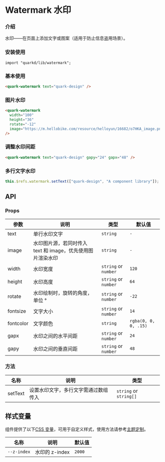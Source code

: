 # Watermark 水印

### 介绍

水印——在页面上添加文字或图案（适用于防止信息盗用场景）。

### 安装使用

```tsx
import "quarkd/lib/watermark";
```

### 基本使用

```html
<quark-watermark text="quark-design" />
```

### 图片水印

```html
<quark-watermark
  width="100"
  height="36"
  rotate="-12"
  image="https://m.hellobike.com/resource/helloyun/16682/o7HKA_image.png?x-oss-process=image/quality,q_80"
/>
```

### 调整水印间距

```html
<quark-watermark text="quark-design" gapy="24" gapx="48" />
```

### 多行文字水印

```js
this.$refs.watermark.setText(["quark-design", "A component library"]);
```

## API

### Props

| 参数      | 说明                                                       | 类型                 | 默认值               |
| --------- | ---------------------------------------------------------- | -------------------- | -------------------- |
| text      | 单行水印文字                                               | `string`             | `-`                  |
| image     | 水印图片源，若同时传入 text 和 image，优先使用图片渲染水印 | `string`             | `-`                  |
| width     | 水印宽度                                                   | `string` or `number` | `120`                |
| height    | 水印高度                                                   | `string` or `number` | `64`                 |
| rotate    | 水印绘制时，旋转的角度，单位 °                             | `string` or `number` | `-22`                |
| fontsize  | 文字大小                                                   | `string` or `number` | `14`                 |
| fontcolor | 文字颜色                                                   | `string`             | `rgba(0, 0, 0, .15)` |
| gapx      | 水印之间的水平间距                                         | `string` or `number` | `24`                 |
| gapy      | 水印之间的垂直间距                                         | `string` or `number` | `48`                 |

### 方法

| 名称    | 说明                                 | 类型                   |
| ------- | ------------------------------------ | ---------------------- |
| setText | 设置水印文字，多行文字需通过数组传入 | `string` or `string[]` |

## 样式变量

组件提供了以下[CSS 变量](https://developer.mozilla.org/zh-CN/docs/Web/CSS/Using_CSS_custom_properties)，可用于自定义样式，使用方法请参考[主题定制](#/zh-CN/guide/theme)。

| 名称        | 说明           | 默认值 |
| ----------- | -------------- | ------ |
| `--z-index` | 水印的 z-index | `2000` |
